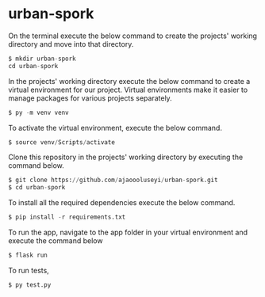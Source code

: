 # urban-spork

On the terminal execute the below command to create the projects' working directory and move into that directory.

 
```python
$ mkdir urban-spork
cd urban-spork
```

In the projects' working directory execute the below command to create a virtual environment for our project. Virtual environments make it easier to manage packages for various projects separately.

 
```python
$ py -m venv venv
```

To activate the virtual environment, execute the below command.

```python
$ source venv/Scripts/activate
```
Clone this repository in the projects' working directory by executing the command below.

```python
$ git clone https://github.com/ajaoooluseyi/urban-spork.git
$ cd urban-spork
```

To install all the required dependencies execute the below command.

```python
$ pip install -r requirements.txt
```

To run the app, navigate to the app folder in your virtual environment and execute the command below
```python
$ flask run
```
To run tests,
```python
$ py test.py
```

